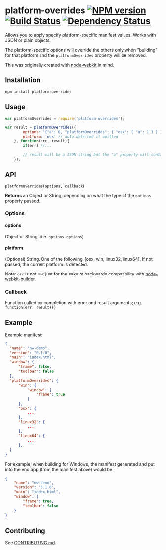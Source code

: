 platform-overrides [![NPM version][npm-image]][npm-url] [![Build Status][travis-image]][travis-url] [![Dependency Status][depstat-image]][depstat-url]
==========

Allows you to apply specify platform-specific manifest values. Works with JSON or plain objects. 
                     
The platform-specific options will override the others only when "building" for that platform and the `platformOverrides` property will be removed.

This was originally created with [node-webkit](http://github.com/rogerwang/node-webkit) in mind.

## Installation

```shell
npm install platform-overrides
```

## Usage

```javascript
var platformOverrides = require('platform-overrides');

var result = platformOverrides({
        options: '{"a": 0, "platformOverrides": { "osx": { "a": 1 } } }',
        platform: 'osx' // auto-detected if omitted
    }, function(err, result){
        if(err) //...

        // result will be a JSON string but the "a" property will contain 1 now
    });
```


## API

`platformOverrides(options, callback)`

**Returns** an Object or String, depending on what the type of the `options` property passed.

### Options

#### options
Object or String. (i.e. `options.options`)

#### platform
(Optional) String. One of the following: [osx, win, linux32, linux64]. If not passed, the current platform is detected.

Note: `osx` is not `mac` just for the sake of backwards compatibility with [node-webkit-builder](https://github.com/mllrsohn/node-webkit-builder).


### Callback

Function called on completion with error and result arguments; e.g. `function(err, result){}`

## Example

Example manifest:

```json
{
  "name": "nw-demo",
  "version": "0.1.0",
  "main": "index.html",
  "window": {
      "frame": false,
      "toolbar": false
  },
  "platformOverrides": {
      "win": {
          "window": {
              "frame": true
          }
      },
      "osx": {
          ...
      },
      "linux32": {
          ...
      },
      "linux64": {
          ...
      },
  }
}
``` 

For example, when building for Windows, the manifest generated and put into the end app (from the manifest above) would be:

```json
{
    "name": "nw-demo",
    "version": "0.1.0",
    "main": "index.html",
    "window": {
        "frame": true,
        "toolbar": false
    }
}
```

## Contributing

See [CONTRIBUTING.md](CONTRIBUTING.md).

[npm-url]: https://npmjs.org/package/platform-overrides
[npm-image]: http://img.shields.io/npm/v/platform-overrides.svg?style=flat

[travis-url]: http://travis-ci.org/adam-lynch/platform-overrides
[travis-image]: http://img.shields.io/travis/adam-lynch/platform-overrides.svg?style=flat

[depstat-url]: https://david-dm.org/adam-lynch/platform-overrides
[depstat-image]: https://david-dm.org/adam-lynch/platform-overrides.svg?style=flat
